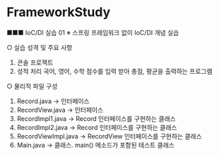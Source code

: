 # FrameworkStudy
■■■ IoC/DI 실습 01 
※ 스프링 프레임워크 없이 IoC/DI 개념 실습

○ 실습 성격 및 주요 사항
1. 콘솔 프로젝트
2. 성적 처리
국어, 영어, 수학 점수를 입력 받아 총점, 평균을 출력하는 프로그램

○ 물리적 파일 구성
1. Record.java			→ 인터페이스
2. RecordView.java			→ 인터페이스
3. RecordImpl1.java		→ Record 인터페이스를 구현하는 클래스
4. RecordImpl2.java		→ Record 인터페이스를 구현하는 클래스
5. RecordViewImpl.java		→ RecordView 인터페이스를 구현하는 클래스
6. Main.java			→ 클래스. main() 메소드가 포함된 테스트 클래스
